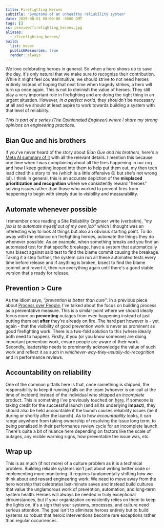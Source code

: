 ```yaml
---
title: Firefighting Heroes
subtitle: "Symptoms of an unhealthy reliability system"
date: 2025-08-01 00:00:00 -0800 GMT
tags: []
ss: preview/firefighting_heroes.jpg
aliases:
  - /firefighting_heroes/
build:
  list: never
  publishResources: true
  render: always
---
```


We love celebrating heroes in general. So when a hero shows up to save the day, it's only natural that we make sure to recognize their contribution. While it might feel counterintuitive, we should strive to not need heroes entirely instead of hoping that next time when tragedy strikes, a hero will turn up once again. This is not to diminish the value of heroes. They still play a very important role in firefighting and are doing the right thing in an urgent situation. However, _in a perfect world_, they shouldn't be necessary at all and we should at least aspire to work towards building a system with that level of reliability.

_This is part of a series [(The Opinionated Engineer)](/blog/2025-05-04-the-opinionated-engineer/) where I share my strong opinions on engineering practices._

## Bian Que and his brothers

If you've never heard of the story about _Bian Que and his brothers_, here's a [Meta AI summary of it](https://www.meta.ai/@binhonglee/prompt/iS2XuvsxNDq) with all the relevant details. I mention this because one time when I was complaining about all the fires happening in our org and how I keep getting looped into them to help put them out, my then tech lead cited this story to me (which is a little offensive 😡 but she's not wrong lol). I think in general, this is an accurate depiction of the **misplaced prioritization and recognition** where we consistently reward "heroes" solving issues rather than those who worked to prevent fires from happening to begin with simply due to visibility and measurability.

## Automate whenever possible

I remember once reading a Site Reliability Engineer write (verbatim), _"my job is to automate myself out of my own job"_ which I thought was an interesting way to look at things but also an obvious starting point. To do away with the reliance on firefighting heroes, automate the things they do whenever possible. As an example, when something breaks and you find an automated test for that specific breakage, have a system that automatically runs bisect against said test to find the blame commit causing the breakage. Taking it a step further, the system can run all these automated tests every time before release and if anything is broken, bisect to find the blame commit and revert it, then run everything again until there's a good stable version that's ready for release.

## Prevention > Cure

As the idiom says, _"prevention is better than cure"_. In a previous piece about [Process over People](https://binhong.me/blog/2025-05-30-no-blame-sev-culture/#process-over-people), I've talked about the focus on building process as a preventative measure. This is a similar point where we should ideally focus more on **preventing** outages from even happening instead of just putting them out **after** they're already on fire. The hard part however is - yet again - that the visibility of good prevention work is never as prominent as good firefighting work. There is a two-fold solution to this (where ideally both need to happen). Firstly, if you (or you know someone) are doing important prevention work, ensure people are aware of their work. Secondly, leadership needs to prominently acknowledge the value of such work and reflect it as such in _whichever-way-they-usually-do-recognition_ and in performance reviews.

## Accountability on reliability

One of the common pitfalls here is that, once something is shipped, the responsibility to keep it running falls on the team (whoever is on-call at the time of incident) instead of the individual who shipped an _incomplete_ product. This is something I've previously touched on [here](https://binhong.me/blog/2025-05-30-no-blame-sev-culture/#no-blame--no-responsibility). If someone is taking credit for the successful launch (and all its underlying **impact**), they should also be held accountable if the launch causes reliability issues (be it during or shortly after the launch). As to how _accountability_ looks, it can range anywhere from taking ownership of resolving the issue long term, to being penalized in their performance review cycle for an incomplete launch. There's quite a bit of nuance here depending on factors like the scale of outages, any visible warning signs, how preventable the issue was, etc.

## Wrap up

This is as much (if not more) of a culture problem as it is a technical problem. Building reliable systems isn't just about writing better code or implementing more monitoring. It requires fundamentally shifting how we think about and reward engineering work. We need to move away from the hero worship that celebrates last-minute saves and instead build cultures that value the unglamorous work of prevention, automation, and long-term system health. Heroes will always be needed in truly exceptional circumstances, but if your organization consistently relies on them to keep the lights on, it's a sign that your systems, processes, and culture need serious attention. The goal isn't to eliminate heroes entirely but to build systems so robust that heroic interventions become rare exceptions rather than regular occurrences.